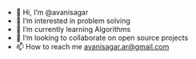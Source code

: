 - 👋 Hi, I’m @avanisagar
- 👀 I’m interested in problem solving
- 🌱 I’m currently learning Algorithms
- 💞️ I’m looking to collaborate on open source projects
- 📫 How to reach me avanisagar.ar@gmail.com

<!---
avanisagar/avanisagar is a ✨ special ✨ repository because its `README.md` (this file) appears on your GitHub profile.
You can click the Preview link to take a look at your changes.
--->
